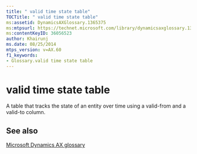 ```yaml
---
title: " valid time state table"
TOCTitle: " valid time state table"
ms:assetid: DynamicsAXGlossary.1365375
ms:mtpsurl: https://technet.microsoft.com/library/dynamicsaxglossary.1365375(v=AX.60)
ms:contentKeyID: 36056523
author: Khairunj
ms.date: 08/25/2014
mtps_version: v=AX.60
f1_keywords:
- Glossary.valid time state table
---
```


# valid time state table

A table that tracks the state of an entity over time using a valid-from and a valid-to column.

## See also

[Microsoft Dynamics AX glossary](glossary/microsoft-dynamics-ax-glossary.md)

  


